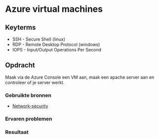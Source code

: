 # Azure virtual machines


## Keyterms
* SSH - Secure Shell (linux)
* RDP - Remote Desktop Protocol (windows)
* IOPS - Input/Output Operations Per Second

## Opdracht

Maak via de Azure Console een VM aan, maak een apache server aan en controleer of je server werkt.

### Gebruikte bronnen

- [Network-security](https://docs.microsoft.com/en-us/azure/virtual-network/network-security-groups-overview)

### Ervaren problemen


### Resultaat

